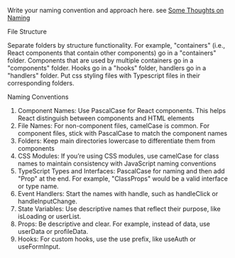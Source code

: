 Write your naming convention and approach here. see [Some Thoughts on Naming](Some-Thoughts-on-Naming.md)

File Structure

Separate folders by structure functionality. For example, "containers" (i.e., React components that contain other components) go in a "containers" folder. Components that are used by multiple containers go in a "components" folder. Hooks go in a "hooks" folder, handlers go in a "handlers" folder. 
Put css styling files with Typescript files in their corresponding folders.


Naming Conventions

1. Component Names: Use PascalCase for React components. This helps React distinguish between components and HTML elements
2. File Names: For non-component files, camelCase is common. For component files, stick with PascalCase to match the component names
3. Folders: Keep main directories lowercase to differentiate them from components
4. CSS Modules: If you’re using CSS modules, use camelCase for class names to maintain consistency with JavaScript naming conventions
5. TypeScript Types and Interfaces: PascalCase for naming and then add "Prop" at the end. For example, "ClassProps" would be a valid interface or type name.
6. Event Handlers: Start the names with handle, such as handleClick or handleInputChange.
7. State Variables: Use descriptive names that reflect their purpose, like isLoading or userList.
8. Props: Be descriptive and clear. For example, instead of data, use userData or profileData.
9. Hooks: For custom hooks, use the use prefix, like useAuth or useFormInput.
